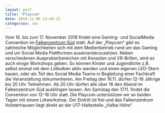 ```yaml
---
layout: post
title: "Playcom"
date: 2018-11-06 13:49:23
categories: cms
---
```

Vom 16. bis zum 17. November 2018 findet eine Gaming- und SocialMedia Convention im [Falkenzentrum Süd](https://www.openstreetmap.org/?mlat=51.43664&mlon=6.98190#map=18/51.43664/6.98190) statt. Auf der „Playcom“ gibt es zahlreiche Möglichkeiten sich mit dem Medienbetrieb rund um das Gaming und um Social Media Plattformen auseinanderzusetzen. Neben verschiedenen Ausprobierbereichen mit Konsolen und VR-Brillen, wird es auch einige Workshops geben. So können Kinder und Jugendliche z.B. selbst einmal mit dem Lötkolben aktiv werden und einen eigenen LED-Stern bauen, oder als Teil des Social Media Teams in Begleitung einer Fachkraft die Veranstaltung dokumentieren. Am Freitag den 16.11. dürfen 12-16 Jährige bis 20 Uhr Teilnehmen. Ab 20 Uhr dürfen alle über 16 den Abend im Falkenzentrum Süd ausklingen lassen. Am Samstag den 17.11. findet die Convention von 12-16 Uhr statt. Die Playcom unterstützen wir an beiden Tagen mit einem Lötworkshop. Der Eintritt ist frei und das Falkenzentrum Holsterhausen liegt direkt an der U17-Haltestelle „Halbe Höhe“.